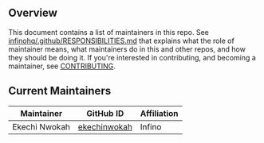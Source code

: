 ## Overview

This document contains a list of maintainers in this repo. See [infinohq/.github/RESPONSIBILITIES.md](https://github.com/infinohq/.github/blob/main/RESPONSIBILITIES.md#maintainer-responsibilities) that explains what the role of maintainer means, what maintainers do in this and other repos, and how they should be doing it. If you're interested in contributing, and becoming a maintainer, see [CONTRIBUTING](CONTRIBUTING.md).

## Current Maintainers

| Maintainer        | GitHub ID                                           | Affiliation |
| ----------------- | -------------------------------------------------   | ----------- |
| Ekechi Nwokah     | [ekechinwokah](https://github.com/ekechinwokah)     | Infino      |

